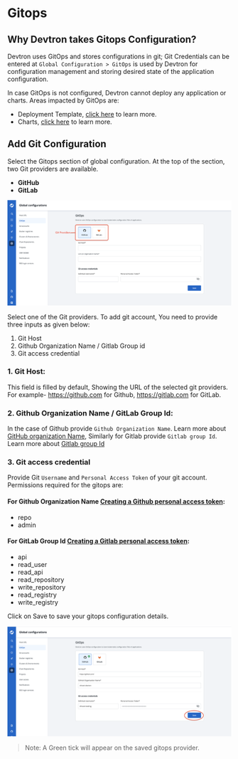 # Gitops

## Why Devtron takes Gitops Configuration?
Devtron uses GitOps and stores configurations in git; Git Credentials can be entered at `Global Configuration > GitOps` is used by Devtron for configuration management and storing desired state of the application configuration. 


In case GitOps is not configured, Devtron cannot deploy any application or charts. Areas impacted by GitOps are:

* Deployment Template, [click here](https://docs.devtron.ai/user-guide/creating-application/deployment-template) to learn more.
* Charts, [click here](https://docs.devtron.ai/user-guide/deploy-chart) to learn more.


## Add Git Configuration

Select the Gitops section of global configuration. At the top of the section, two Git providers are available.

* **GitHub**
* **GitLab**

![](../../.gitbook/assets/gc-gitops-git.png)

Select one of the Git providers. To add git account, You need to provide three inputs as given below:
1. Git Host
2. Github Organization Name / Gitlab Group id 
3. Git access credential

### 1. Git Host: 

This field is filled by default, Showing the URL of the selected git providers. For example- https://github.com for Github, https://gitlab.com for GitLab.

### 2. Github Organization Name / GitLab Group Id:

In the case of Github provide `Github Organization Name`. Learn more about [GitHub organization Name](https://docs.github.com/en/github/setting-up-and-managing-organizations-and-teams/about-organizations), Similarly for Gitlab provide `Gitlab group Id`. Learn more about [Gitlab group Id]()

### 3. Git access credential

Provide Git `Username` and `Personal Access Token` of your git account. 
Permissions required for the gitops are:

#### For Github Organization Name [Creating a Github personal access token](https://docs.github.com/en/github/authenticating-to-github/creating-a-personal-access-token):
* repo
* admin

#### For GitLab Group Id [Creating a Gitlab personal access token](https://docs.gitlab.com/ee/user/profile/personal_access_tokens.html):

* api 
* read_user 
* read_api 
* read_repository 
* write_repository 
* read_registry 
* write_registry

Click on Save to save your gitops configuration details.
 

![](../../.gitbook/assets/gc-gitops-saved.png)

> Note: A Green tick will appear on the saved gitops provider.